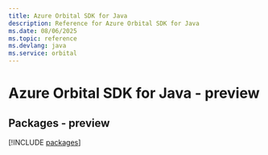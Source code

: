 ```yaml
---
title: Azure Orbital SDK for Java
description: Reference for Azure Orbital SDK for Java
ms.date: 08/06/2025
ms.topic: reference
ms.devlang: java
ms.service: orbital
---
```

# Azure Orbital SDK for Java - preview
## Packages - preview
[!INCLUDE [packages](orbital-index.md)]